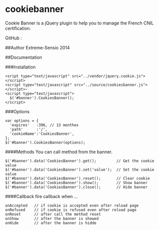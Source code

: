 cookiebanner
============

Cookie Banner is a jQuery plugin to help you to manage the French CNIL certification.

GitHub :

##Author
Extreme-Sensio 2014

##Documentation

###Installation
~~~
<sript type="text/javascript" src="../vendor/jquery.cookie.js"></script>
<script type="text/javascript" src="../source/cookiesbanner.js"></script>~
<script type="text/javascript">
  $('#banner').CookiesBanner();
</script>
~~~

###Options
~~~
var options = {
  'expires'   :396, // 13 monthes
  'path'      :'/',
  'cookieName':'CookiesBanner',
};
$('#banner').CookiesBanner(options);
~~~

####Methods
You can call method from the banner.
~~~
$('#banner').data('CookiesBanner').get();         // Get the cookie value
$('#banner').data('CookiesBanner').set('value');  // Set the cookie value
$('#banner').data('CookiesBanner').reset();       // Clear cookie
$('#banner').data('CookiesBanner').show();        // Show banner
$('#banner').data('CookiesBanner').close();       // Hide banner
~~~

####Callback
fire callback when ...
~~~
onAccepted   // if cookie is accepted even after reload page
onRefused    // if cookie is refused even after reload page
onReset      // after call the method reset
onShow       // after the banner is showed
onHide       // after the banner is hidde
~~~
